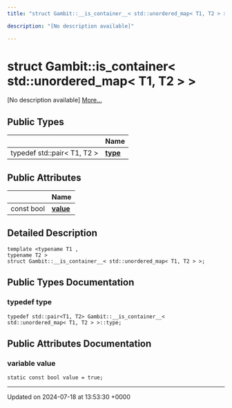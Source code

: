 ```yaml
---
title: "struct Gambit::__is_container__< std::unordered_map< T1, T2 > >"

description: "[No description available]"

---
```


# struct Gambit::__is_container__< std::unordered_map< T1, T2 > >



[No description available] [More...](#detailed-description)

## Public Types

|                | Name           |
| -------------- | -------------- |
| typedef std::pair< T1, T2 > | **[type](/documentation/code/classes/structgambit_1_1____is__container_____3_01std_1_1unordered__map_3_01t1_00_01t2_01_4_01_4/#typedef-type)**  |

## Public Attributes

|                | Name           |
| -------------- | -------------- |
| const bool | **[value](/documentation/code/classes/structgambit_1_1____is__container_____3_01std_1_1unordered__map_3_01t1_00_01t2_01_4_01_4/#variable-value)**  |

## Detailed Description

```
template <typename T1 ,
typename T2 >
struct Gambit::__is_container__< std::unordered_map< T1, T2 > >;
```

## Public Types Documentation

### typedef type

```
typedef std::pair<T1, T2> Gambit::__is_container__< std::unordered_map< T1, T2 > >::type;
```


## Public Attributes Documentation

### variable value

```
static const bool value = true;
```


-------------------------------

Updated on 2024-07-18 at 13:53:30 +0000
